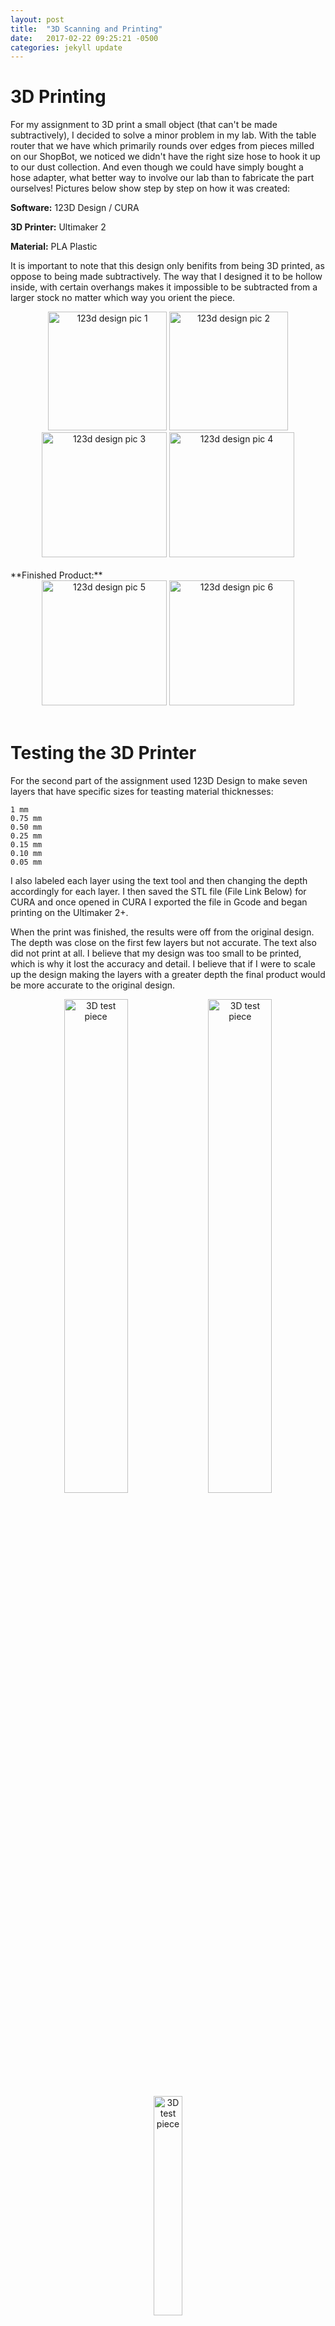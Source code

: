 ```yaml
---
layout: post
title:  "3D Scanning and Printing"
date:   2017-02-22 09:25:21 -0500
categories: jekyll update
---
```


# **3D Printing**

For my assignment to 3D print a small object (that can't be made subtractively), I decided to solve a minor problem in my lab. With the table router that we have which primarily rounds over edges from pieces milled on our ShopBot, we noticed we didn't have the right size hose to hook it up to our dust collection. And even though we could have simply bought a hose adapter, what better way to involve our lab than to fabricate the part ourselves! Pictures below show step by step on how it was created:

**Software:** 123D Design / CURA

**3D Printer:** Ultimaker 2

**Material:** PLA Plastic

It is important to note that this design only benifits from being 3D printed, as oppose to being made subtractively. The way that I designed it to be hollow inside, with certain overhangs makes it impossible to be subtracted from a larger stock no matter which way you orient the piece.


<center>
<img src="{{ "IMGs/4design1.jpg" | relative_url }}" alt="123d design pic 1" height="190">
<img src="{{ "IMGs/4design2.jpg" | relative_url }}" alt="123d design pic 2" height="190">
<img src="{{ "IMGs/4design3.jpg" | relative_url }}" alt="123d design pic 3" height="200">
<img src="{{ "IMGs/4design4.jpg" | relative_url }}" alt="123d design pic 4" height="200">
</center>

<br>
**Finished Product:**

<center>
<img src="{{ "IMGs/4design5.jpg" | relative_url }}" alt="123d design pic 5" height="200">
<img src="{{ "IMGs/4design6.jpg" | relative_url }}" alt="123d design pic 6" height="200">
</center>

<br>

# **Testing the 3D Printer**

For the second part of the assignment used 123D Design to make seven layers that have specific sizes for teasting material thicknesses:

    1 mm
    0.75 mm
    0.50 mm
    0.25 mm
    0.15 mm
    0.10 mm
    0.05 mm

I also labeled each layer using the text tool and then changing the depth accordingly for each layer. I then saved the STL file (File Link Below) for CURA and once opened in CURA I exported the file in Gcode and began printing on the Ultimaker 2+.

When the print was finished, the results were off from the original design. The depth was close on the first few layers but not accurate. The text also did not print at all. I believe that my design was too small to be printed, which is why it lost the accuracy and detail. I believe that if I were to scale up the design making the layers with a greater depth the final product would be more accurate to the original design.

<center>
<img src="{{ "IMGs/update5.jpg" | relative_url }}" alt="3D test piece" width="45%">
<img src="{{ "IMGs/update6.jpg" | relative_url }}" alt="3D test piece" width="45%">
</center>
<center>
<img src="{{ "IMGs/update7.jpg" | relative_url }}" alt="3D test piece" width="30%">
</center>

<br>
# **3D Scanning**

While instructing a class in my lab, I decided to take a volenteer student to be my guinea pig on this assignment. He was more than willing and excited to have his own face scanned to then someday be printed by our Ultimakers. Below are the steps I took to generate a 3D scan:

**Scanner/Software:** Cubify Sense Handheld 3D Scanner

<center>
<img src="{{ "IMGs/4scan4.jpg" | relative_url }}" alt="scan pic 4" height="550">
<img src="{{ "IMGs/4scan5.jpg" | relative_url }}" alt="scan pic 5" height="550">
</center>

<center>
<br>
<img src="{{ "IMGs/4scan1.jpg" | relative_url }}" alt="scan pic 1" height="190">
<img src="{{ "IMGs/4scan3.jpg" | relative_url }}" alt="scan pic 3" height="190">
</center>


<center>
<br>
<img src="{{ "IMGs/4scan2.jpg" | relative_url }}" alt="scan pic 2" height="350">
</center>

<br>

# **Reflections**

**3D Printing** - I find the technology provided in my lab regarding 3D printer (Ultimaker 2 & CURA) to be highly reliable in 3D production. The raft and support features on the printer make most designs possible with a limitation of roughly 8"x8"x8". 

**3D Scanning** - By using the 3D Sence handheld scanner, I found it to be quite difficult to generate a perfect scan without errors or a risk of getting thrown off sight. It was only after training myself to have a steady hand, along with an assistant to hold the cord made it okay to work with. I would also HIGHLY recommend choosing a wireless device if the company ever offered it.

<br>
# **Digital Files:**

<a href="{{ "files/hose_adapter.123dx" | relative_url }}">Hose Adapter.123dx</a>

<a href="{{ "files/hose_adapter.stl" | relative_url }}">Hose Adapter.stl</a>

<a href="{{ "files/3d_test.stl" | relative_url }}">3D Test Print.stl</a>